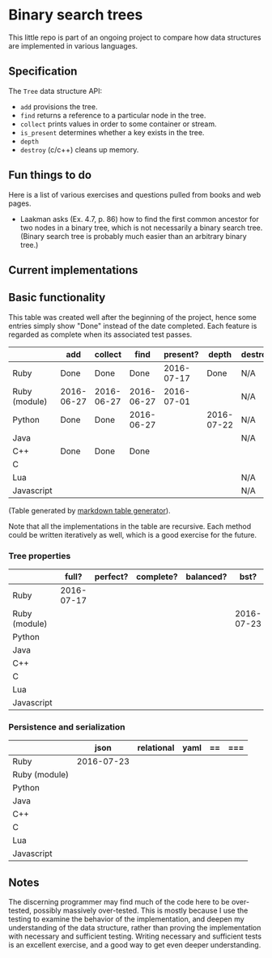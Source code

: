 # Binary search trees

This little repo is part of an ongoing project to compare
how data structures are implemented in various languages.


## Specification

The `Tree` data structure API:

* `add` provisions the tree.
* `find` returns a reference to a particular node in the tree.
* `collect` prints values in order to some container or stream.
* `is_present` determines whether a key exists in the tree.
* `depth`
* `destroy` (c/c++) cleans up memory.


## Fun things to do

Here is a list of various exercises and questions pulled from books and
web pages.

* Laakman asks (Ex. 4.7, p. 86) how to find the first common ancestor for
two nodes in a binary tree, which is not necessarily a binary search
tree. (Binary search tree is probably much easier than an arbitrary
binary tree.)


## Current implementations

## Basic functionality

This table was created well after the beginning of the project, hence some
entries simply show "Done" instead of the date completed. Each feature is
regarded as complete when its associated test passes.

|               | add        | collect    | find       | present?   | depth      | destroy | maximum    | minimum    |
|---            |---         |---         |---         |---         |---         |---      |---         |---         |
| Ruby          | Done       | Done       | Done       | 2016-07-17 | Done       |  N/A    | 2016-07-05 | 2016-07-05 |
| Ruby (module) | 2016-06-27 | 2016-06-27 | 2016-06-27 | 2016-07-01 |            |  N/A    | 2016-06-28 | 2016-06-28 |
| Python        | Done       | Done       | 2016-06-27 |            | 2016-07-22 |  N/A    | 2016-07-17 | 2016-07-17 |
| Java          |            |            |            |            |            |  N/A    |            |            |
| C++           | Done       | Done       | Done       |            |            |         |            |            |
| C             |            |            |            |            |            |         |            |            |
| Lua           |            |            |            |            |            |  N/A    |            |            |
| Javascript    |            |            |            |            |            |  N/A    |            |            |


(Table generated by [markdown table generator](http://www.tablesgenerator.com/markdown_tables)).

Note that all the implementations in the table are recursive. Each method could
be written iteratively as well, which is a good exercise for the future.

### Tree properties

|               | full?      | perfect? | complete? | balanced? | bst?       | size       |
|---------------|-------     |----------|-----------|-----------|---         |---         |
| Ruby          | 2016-07-17 |          |           |           |            | Done       |
| Ruby (module) |            |          |           |           | 2016-07-23 | 2016-07-23
| Python        |            |          |           |           |            |
| Java          |            |          |           |           |            |
| C++           |            |          |           |           |            |
| C             |            |          |           |           |            |
| Lua           |            |          |           |           |            |
| Javascript    |            |          |           |           |            |


### Persistence and serialization

|               | json       | relational | yaml       | ==     | ===  |
|---            |---         |---         |---         |---     |---   |
| Ruby          | 2016-07-23 |            |            |        |      |
| Ruby (module) |            |            |            |        |      |
| Python        |            |            |            |        |      |
| Java          |            |            |            |        |      |
| C++           |            |            |            |        |      |
| C             |            |            |            |        |      |
| Lua           |            |            |            |        |      |
| Javascript    |            |            |            |        |      |

## Notes

The discerning programmer may find much of the code here to be
over-tested, possibly massively over-tested. This is mostly because I
use the testing to examine the behavior of the implementation, and
deepen my understanding of the data structure, rather than proving
the implementation with necessary and sufficient testing. Writing
necessary and sufficient tests is an excellent exercise, and a good way
to get even deeper understanding.
